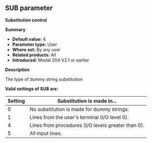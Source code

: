 ## SUB parameter

**Substitution control**

**Summary**

* **Default value:** 4
* **Parameter type:** User
* **Where set:** By any user
* **Related products:** All
* **Introduced:** Model 204 V2.1 or earlier

**Description**

The type of dummy string substitution

**Valid settings of SUB are:**

| Setting | Substitution is made in... |
|---|---|
| 0 | No substitution is made for dummy strings. |
| 1 | Lines from the user's terminal (I/O level 0). |
| 4 | Lines from procedures (I/O levels greater than 0). |
| 5 | All input lines. |
